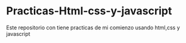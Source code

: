 # Practicas-Html-css-y-javascript
Este repositorio con tiene practicas de mi comienzo usando html,css y javascript 
